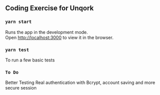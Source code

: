 ##  Coding Exercise for Unqork

### `yarn start`

Runs the app in the development mode.<br />
Open [http://localhost:3000](http://localhost:3000) to view it in the browser.

### `yarn test`

To run a few basic tests

### `To Do`

Better Testing
Real authentication with Bcrypt, account saving and more secure session

